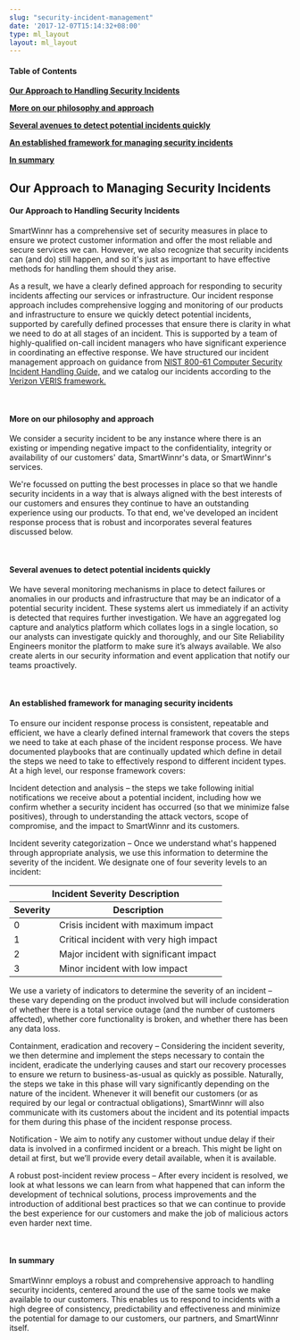 ```yaml
---
slug: "security-incident-management"
date: '2017-12-07T15:14:32+08:00'
type: ml_layout
layout: ml_layout
---
```


<section class="">
  <div class="padding50 ml-pure-white-background">
    <div class="row  ">
      <div class="col-lg-3 col-md-12 col-sm-12 col-xs-12 div_sticky_privacy">
        <p><h4><b>Table of Contents</b></h4></p>
        <p><b><a href="#our-approach-to-handling-security-incidents"> Our Approach to Handling Security Incidents</a></b></p>  
        <p><b><a href="#more-on-our-philosophy-and-approach">  More on our philosophy and approach</a></b></p>
        <p><b><a href="#several-avenues-to-detect-potential-incidents-quickly">  Several avenues to detect potential incidents quickly</a></b></p>
        <p><b><a href="#an-established-framework-for-managing-security-incidents"> An established framework for managing security incidents</a></b></p>
        <p><b><a href="#in-summary">  In summary</a></b></p> 
      </div>
       <div class="col-lg-8 col-md-12 col-sm-12 col-xs-12 " id="our-approach-to-handling-security-incidents" class="privacy-content" >
        <h2><b>Our Approach to Managing Security Incidents</b></h2>
        <p><h4><b>Our Approach to Handling Security Incidents</b></h4>
          </p>
          <p>SmartWinnr has a comprehensive set of security measures in place to ensure we protect customer information and offer the most reliable and secure services we can. However, we also recognize that security incidents can (and do) still happen, and so it's just as important to have effective methods for handling them should they arise.
        </p>
        <p>
        As a result, we have a clearly defined approach for responding to security incidents affecting our services or infrastructure. Our incident response approach includes comprehensive logging and monitoring of our products and infrastructure to ensure we quickly detect potential incidents, supported by carefully defined processes that ensure there is clarity in what we need to do at all stages of an incident. This is supported by a team of highly-qualified on-call incident managers who have significant experience in coordinating an effective response. We have structured our incident management approach on guidance from <a href="https://csrc.nist.gov/publications/detail/sp/800-61/rev-2/final" target="_blank" class="ml_custom_link">NIST 800-61 Computer Security Incident Handling Guide,</a> and we catalog our incidents according to the <a href="http://veriscommunity.net/" target="_blank" class="ml_custom_link" id="more-on-our-philosophy-and-approach">Verizon VERIS framework.</a>
        </p>
        <br>
          <p>
            <h4>
              <b>More on our philosophy and approach </b>
            </h4>
          </p>
          <p>
          We consider a security incident to be any instance where there is an existing or impending negative impact to the confidentiality, integrity or availability of our customers' data, SmartWinnr's data, or SmartWinnr's services.
          </p>
          <p >
          We're focussed on putting the best processes in place so that we handle security incidents in a way that is always aligned with the best interests of our customers and ensures they continue to have an outstanding experience using our products. To that end, we've developed an incident response process that is robust and incorporates several features discussed below.<span id="several-avenues-to-detect-potential-incidents-quickly"></span>
          </p>
          <br>
          <p>
            <h4>
              <b>Several avenues to detect potential incidents quickly </b>
            </h4>
          </p>
          <p >
          We have several monitoring mechanisms in place to detect failures or anomalies in our products and infrastructure that may be an indicator of a potential security incident. These systems alert us immediately if an activity is detected that requires further investigation. We have an aggregated log capture and analytics platform which collates logs in a single location, so our analysts can investigate quickly and thoroughly, and our Site Reliability Engineers monitor the platform to make sure it’s always available. We also create alerts in our security information and event application that notify our teams proactively.<span id="an-established-framework-for-managing-security-incidents"></span>
          </p><br>
            <p>
            <h4>
              <b>An established framework for managing security incidents</b>
            </h4>
          </p>
          <p>
          To ensure our incident response process is consistent, repeatable and efficient, we have a clearly defined internal framework that covers the steps we need to take at each phase of the incident response process. We have documented playbooks that are continually updated which define in detail the steps we need to take to effectively respond to different incident types. At a high level, our response framework covers:
          </p>
          <p>
          Incident detection and analysis – the steps we take following initial notifications we receive about a potential incident, including how we confirm whether a security incident has occurred (so that we minimize false positives), through to understanding the attack vectors, scope of compromise, and the impact to SmartWinnr and its customers.
          </p>
          <p>
          Incident severity categorization – Once we understand what's happened through appropriate analysis, we use this information to determine the severity of the incident. We designate one of four severity levels to an incident:
          </p>
          <div class="ml_div_contents_in_center">
            <table class="table-bordered table-striped ml-margin-bottom10">
                <thead >
                  <tr class="text-center">
                    <th class="padding5" colspan="2" class="text-center">Incident Severity Description</th>                   
                  </tr>
                </thead >
                  <thead class="">
                  <tr>
                    <th class="padding5">Severity</th>        
                    <th class="padding5">Description</th>                 
                  </tr>
                </thead>
                  <tbody class="">
                  <tr>
                    <td class="padding5">0</td>
                    <td class="padding5"> Crisis incident with maximum impact</td>                       
                  </tr>
                    <tr>
                    <td class="padding5">1</td>
                    <td class="padding5"> Critical incident with very high impact</td>                       
                  </tr>
                    <tr>
                    <td class="padding5">2</td>
                    <td class="padding5"> Major incident with significant impact</td>                       
                  </tr>
                    <tr>
                    <td class="padding5">3</td>
                    <td class="padding5"> Minor incident with low impact</td>                       
                  </tr>
                  </tbody>
            </table>
            </div>
            <p>
            We use a variety of indicators to determine the severity of an incident – these vary depending on the product involved but will include consideration of whether there is a total service outage (and the number of customers affected), whether core functionality is broken, and whether there has been any data loss.
            </p>
            <p>
            Containment, eradication and recovery – Considering the incident severity, we then determine and implement the steps necessary to contain the incident, eradicate the underlying causes and start our recovery processes to ensure we return to business-as-usual as quickly as possible. Naturally, the steps we take in this phase will vary significantly depending on the nature of the incident. Whenever it will benefit our customers (or as required by our legal or contractual obligations), SmartWinnr will also communicate with its customers about the incident and its potential impacts for them during this phase of the incident response process.
            </p>
            <p>
            Notification - We aim to notify any customer without undue delay if their data is involved in a confirmed incident or a breach. This might be light on detail at first, but we’ll provide every detail available, when it is available.
            </p>
            <p id="in-summary">
            A robust post-incident review process – After every incident is resolved, we look at what lessons we can learn from what happened that can inform the development of technical solutions, process improvements and the introduction of additional best practices so that we can continue to provide the best experience for our customers and make the job of malicious actors even harder next time.
            </p>
            <br>
            <p><h4><b>In summary</b></h4></p>
            <p>SmartWinnr employs a robust and comprehensive approach to handling security incidents, centered around the use of the same tools we make available to our customers. This enables us to respond to incidents with a high degree of consistency, predictability and effectiveness and minimize the potential for damage to our customers, our partners, and SmartWinnr itself.
</p>
      </div>
   </div>
    </div>
  </div>
</section>
